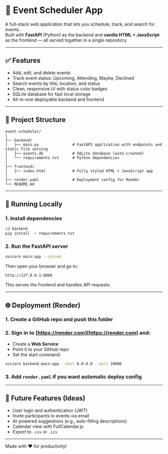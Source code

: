 
# 📅 Event Scheduler App

A full-stack web application that lets you schedule, track, and search for events.  
Built with **FastAPI** (Python) as the backend and **vanilla HTML + JavaScript** as the frontend — all served together in a single repository.

---

## ✅ Features

- Add, edit, and delete events
- Track event status: Upcoming, Attending, Maybe, Declined
- Search events by title, location, and status
- Clean, responsive UI with status color badges
- SQLite database for fast local storage
- All-in-one deployable backend and frontend

---

## 📁 Project Structure

```
event-scheduler/
│
├── backend/
│   ├── main.py               # FastAPI application with endpoints and static file serving
│   ├── events.db             # SQLite database (auto-created)
│   └── requirements.txt      # Python dependencies
│
├── frontend/
│   ├── index.html            # Fully styled HTML + JavaScript app
│
├── render.yaml               # Deployment config for Render
└── README.md
```

---

## 🚀 Running Locally

### 1. Install dependencies
```bash
cd backend
pip install -r requirements.txt
```

### 2. Run the FastAPI server
```bash
uvicorn main:app --reload
```

Then open your browser and go to:
```
http://127.0.0.1:8000
```

This serves the frontend and handles API requests.

---

## 🌐 Deployment (Render)

### 1. Create a GitHub repo and push this folder

### 2. Sign in to [https://render.com](https://render.com) and:
- Create a **Web Service**
- Point it to your GitHub repo
- Set the start command:
```bash
uvicorn backend.main:app --host 0.0.0.0 --port 10000
```

### 3. Add `render.yaml` if you want automatic deploy config

---

## 🧠 Future Features (Ideas)

- User login and authentication (JWT)
- Invite participants to events via email
- AI-powered suggestions (e.g., auto-filling descriptions)
- Calendar view with FullCalendar.js
- Export to `.csv` or `.ics`

---

Made with ❤️ for productivity!
